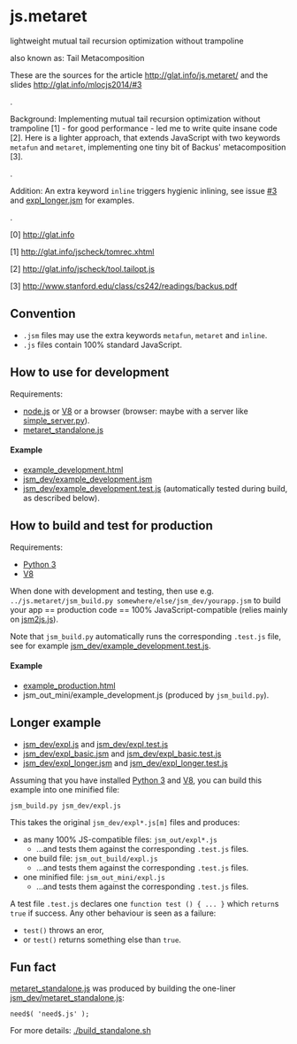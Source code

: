 js.metaret
==========

lightweight mutual tail recursion optimization without trampoline

also known as: Tail Metacomposition

These are the sources for the article http://glat.info/js.metaret/
and the slides http://glat.info/mlocjs2014/#3

.

Background: Implementing mutual tail recursion optimization without trampoline [1] - for good performance - led me to write quite insane code [2]. Here is a lighter approach, that extends JavaScript with two keywords `metafun` and `metaret`, implementing one tiny bit of Backus' metacomposition [3].

.

Addition: An extra keyword `inline` triggers hygienic inlining, see issue [#3](https://github.com/glathoud/js.metaret/issues/3) and [expl_longer.jsm](jsm_dev/expl_longer.jsm) for examples.

.

[0] http://glat.info

[1] http://glat.info/jscheck/tomrec.xhtml

[2] http://glat.info/jscheck/tool.tailopt.js

[3] http://www.stanford.edu/class/cs242/readings/backus.pdf

## Convention

 * `.jsm` files may use the extra keywords `metafun`, `metaret` and `inline`.
 * `.js` files contain 100% standard JavaScript.

## How to use for development

Requirements: 
 * [node.js](http://nodejs.org) or [V8](https://code.google.com/p/v8/) or a browser (browser: maybe with a server like [simple_server.py](simple_server.py)).
 * [metaret_standalone.js](metaret_standalone.js)

#### Example

 * [example_development.html](example_development.html)
 * [jsm_dev/example_development.jsm](jsm_dev/example_development.jsm)
 * [jsm_dev/example_development.test.js](jsm_dev/example_development.test.js) (automatically tested during build, as described below).


## How to build and test for production

Requirements: 
 * [Python 3](http://docs.python.org/3/)
 * [V8](https://code.google.com/p/v8/)

When done with development and testing, then use e.g. `../js.metaret/jsm_build.py
somewhere/else/jsm_dev/yourapp.jsm` to build your app == production
code == 100% JavaScript-compatible (relies mainly on [jsm2js.js](jsm2js.js)).

Note that `jsm_build.py` automatically runs the corresponding `.test.js` file,
see for example [jsm_dev/example_development.test.js](jsm_dev/example_development.test.js).

#### Example

 * [example_production.html](example_production.html)
 * jsm_out_mini/example_development.js (produced by `jsm_build.py`).

## Longer example

 * [jsm_dev/expl.js](jsm_dev/expl.js) and [jsm_dev/expl.test.js](jsm_dev/expl.test.js)
 * [jsm_dev/expl_basic.jsm](jsm_dev/expl_basic.jsm) and [jsm_dev/expl_basic.test.js](jsm_dev/expl_basic.test.js)
 * [jsm_dev/expl_longer.jsm](jsm_dev/expl_longer.jsm) and [jsm_dev/expl_longer.test.js](jsm_dev/expl_longer.test.js)

Assuming that you have installed [Python 3](http://docs.python.org/3/)
and [V8](https://code.google.com/p/v8/), you can build this example
into one minified file: 

``` 
jsm_build.py jsm_dev/expl.js
```

This takes the original `jsm_dev/expl*.js[m]` files and produces:
 * as many 100% JS-compatible files: `jsm_out/expl*.js`
    * ...and tests them against the corresponding `.test.js` files.
 * one build file: `jsm_out_build/expl.js`
    * ...and tests them against the corresponding `.test.js` files.
 * one minified file: `jsm_out_mini/expl.js`
    * ...and tests them against the corresponding `.test.js` files.

A test file `.test.js` declares one `function test () { ... }` which `return`s `true` if success. Any other behaviour is seen as a failure:
 * `test()` throws an eror,
 * or `test()` returns something else than `true`.

## Fun fact

[metaret_standalone.js](metaret_standalone.js) was produced by building the one-liner [jsm_dev/metaret_standalone.js](jsm_dev/metaret_standalone.js):
```
need$( 'need$.js' );
```

For more details: [./build_standalone.sh](build_standalone.sh)
